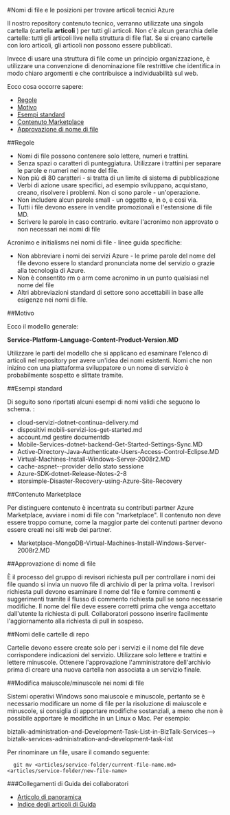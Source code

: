 <properties title="" pageTitle="Nomi di file e le posizioni per trovare articoli tecnici Azure" description="Viene illustrata la struttura di file per articoli e le convenzioni di denominazione che è necessario seguire quando si crea un nuovo articolo." metaKeywords="" services="" solutions="" documentationCenter="" authors="tysonn" videoId="" scriptId="" manager="required" />

<tags ms.service="contributor-guide" ms.devlang="" ms.topic="article" ms.tgt_pltfrm="" ms.workload="" ms.date="03/14/2016" ms.author="tysonn" />

#<a name="file-names-and-locations-for-azure-technical-articles"></a>Nomi di file e le posizioni per trovare articoli tecnici Azure

Il nostro repository contenuto tecnico, verranno utilizzate una singola cartella (cartella **articoli** ) per tutti gli articoli. Non c'è alcun gerarchia delle cartelle: tutti gli articoli live nella struttura di file flat. Se si creano cartelle con loro articoli, gli articoli non possono essere pubblicati.

Invece di usare una struttura di file come un principio organizzazione, è utilizzare una convenzione di denominazione file restrittive che identifica in modo chiaro argomenti e che contribuisce a individuabilità sul web.

Ecco cosa occorre sapere:

+ [Regole]
+ [Motivo]
+ [Esempi standard]
+ [Contenuto Marketplace]
+ [Approvazione di nome di file]

##<a name="rules"></a>Regole

- Nomi di file possono contenere solo lettere, numeri e trattini. 
- Senza spazi o caratteri di punteggiatura. Utilizzare i trattini per separare le parole e numeri nel nome del file.
- Non più di 80 caratteri - si tratta di un limite di sistema di pubblicazione
- Verbi di azione usare specifici, ad esempio sviluppano, acquistano, creano, risolvere i problemi. Non ci sono parole - un'operazione.
- Non includere alcun parole small - un oggetto e, in o, e così via.
- Tutti i file devono essere in vendite promozionali e l'estensione di file MD.
- Scrivere le parole in caso contrario. evitare l'acronimo non approvato o non necessari nei nomi di file

Acronimo e initialisms nei nomi di file - linee guida specifiche:

- Non abbreviare i nomi dei servizi Azure - le prime parole del nome del file devono essere lo standard pronunciata nome del servizio o grazie alla tecnologia di Azure. 
-   Non è consentito rm o arm come acronimo in un punto qualsiasi nel nome del file
- Altri abbreviazioni standard di settore sono accettabili in base alle esigenze nei nomi di file. 

##<a name="pattern"></a>Motivo

Ecco il modello generale:

 **Service-Platform-Language-Content-Product-Version.MD**

Utilizzare le parti del modello che si applicano ed esaminare l'elenco di articoli nel repository per avere un'idea dei nomi esistenti. Nomi che non inizino con una piattaforma sviluppatore o un nome di servizio è probabilmente sospetto e slittate tramite.

##<a name="standard-examples"></a>Esempi standard

Di seguito sono riportati alcuni esempi di nomi validi che seguono lo schema. :

- cloud-servizi-dotnet-continua-delivery.md
- dispositivi mobili-servizi-ios-get-started.md
- account.md gestire documentdb
- Mobile-Services-dotnet-backend-Get-Started-Settings-Sync.MD
- Active-Directory-Java-Authenticate-Users-Access-Control-Eclipse.MD
- Virtual-Machines-Install-Windows-Server-2008r2.MD
- cache-aspnet--provider dello stato sessione
- Azure-SDK-dotnet-Release-Notes-2-8
- storsimple-Disaster-Recovery-using-Azure-Site-Recovery

##<a name="marketplace-content"></a>Contenuto Marketplace

Per distinguere contenuto è incentrata su contributi partner Azure Marketplace, avviare i nomi di file con "marketplace". Il contenuto non deve essere troppo comune, come la maggior parte dei contenuti partner devono essere creati nei siti web dei partner.

- Marketplace-MongoDB-Virtual-Machines-Install-Windows-Server-2008r2.MD

##<a name="file-name-approval"></a>Approvazione di nome di file

È il processo del gruppo di revisori richiesta pull per controllare i nomi dei file quando si invia un nuovo file di archivio di per la prima volta. I revisori richiesta pull devono esaminare il nome del file e fornire commenti e suggerimenti tramite il flusso di commento richiesta pull se sono necessarie modifiche. Il nome del file deve essere corretti prima che venga accettato dall'utente la richiesta di pull. Collaboratori possono inserire facilmente l'aggiornamento alla richiesta di pull in sospeso.

##<a name="folder-names-in-the-repo"></a>Nomi delle cartelle di repo

Cartelle devono essere create solo per i servizi e il nome del file deve corrispondere indicazioni del servizio. Utilizzare solo lettere e trattini e lettere minuscole. Ottenere l'approvazione l'amministratore dell'archivio prima di creare una nuova cartella non associata a un servizio finale.

##<a name="changing-case-in-file-names"></a>Modifica maiuscole/minuscole nei nomi di file

Sistemi operativi Windows sono maiuscole e minuscole, pertanto se è necessario modificare un nome di file per la risoluzione di maiuscole e minuscole, si consiglia di apportare modifiche sostanziali, a meno che non è possibile apportare le modifiche in un Linux o Mac. Per esempio:

  biztalk-administration-and-Development-Task-List-in-BizTalk-Services--> biztalk-services-administration-and-development-task-list

Per rinominare un file, usare il comando seguente:
```
  git mv <articles/service-folder/current-file-name.md> <articles/service-folder/new-file-name>
```

###<a name="contributors-guide-links"></a>Collegamenti di Guida dei collaboratori

- [Articolo di panoramica](./../README.md)
- [Indice degli articoli di Guida](./contributor-guide-index.md)


<!--Anchors-->
[Regole]: #rules
[Motivo]: #pattern
[Esempi standard]: #standard-examples
[Contenuto Marketplace]: #marketplace-content
[Approvazione di nome di file]: #file-name-approval
